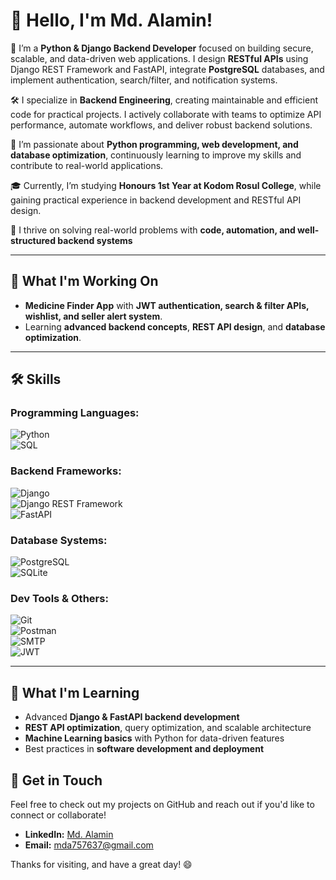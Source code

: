 # 👋 Hello, I'm Md. Alamin!

💼 I’m a **Python & Django Backend Developer** focused on building secure, scalable, and data-driven web applications. I design **RESTful APIs** using Django REST Framework and FastAPI, integrate **PostgreSQL** databases, and implement authentication, search/filter, and notification systems.

🛠️ I specialize in **Backend Engineering**, creating maintainable and efficient code for practical projects. I actively collaborate with teams to optimize API performance, automate workflows, and deliver robust backend solutions.

🧠 I’m passionate about **Python programming, web development, and database optimization**, continuously learning to improve my skills and contribute to real-world applications.

🎓 Currently, I’m studying **Honours 1st Year at Kodom Rosul College**, while gaining practical experience in backend development and RESTful API design.

🚀 I thrive on solving real-world problems with **code, automation, and well-structured backend systems**

---

## 🔭 What I'm Working On
- **Medicine Finder App** with **JWT authentication, search & filter APIs, wishlist, and seller alert system**.  
- Learning **advanced backend concepts**, **REST API design**, and **database optimization**.

---

## 🛠 Skills

### Programming Languages:  
![Python](https://img.shields.io/badge/Python-3776AB?style=for-the-badge&logo=python&logoColor=white)  
![SQL](https://img.shields.io/badge/SQL-4479A1?style=for-the-badge&logo=mysql&logoColor=white)  

### Backend Frameworks:  
![Django](https://img.shields.io/badge/Django-092E20?style=for-the-badge&logo=django&logoColor=white)  
![Django REST Framework](https://img.shields.io/badge/DRF-092E20?style=for-the-badge&logo=django&logoColor=white)  
![FastAPI](https://img.shields.io/badge/FastAPI-009688?style=for-the-badge&logo=fastapi&logoColor=white)  

### Database Systems:  
![PostgreSQL](https://img.shields.io/badge/PostgreSQL-4169E1?style=for-the-badge&logo=postgresql&logoColor=white)  
![SQLite](https://img.shields.io/badge/SQLite-003B57?style=for-the-badge&logo=sqlite&logoColor=white)  

### Dev Tools & Others:  
![Git](https://img.shields.io/badge/Git-F05032?style=for-the-badge&logo=git&logoColor=white)  
![Postman](https://img.shields.io/badge/Postman-FF6C37?style=for-the-badge&logo=postman&logoColor=white)  
![SMTP](https://img.shields.io/badge/SMTP-4285F4?style=for-the-badge&logoColor=white)  
![JWT](https://img.shields.io/badge/JWT-000000?style=for-the-badge&logoColor=white)  

---
## 🌱 What I'm Learning
- Advanced **Django & FastAPI backend development**  
- **REST API optimization**, query optimization, and scalable architecture  
- **Machine Learning basics** with Python for data-driven features  
- Best practices in **software development and deployment**

 ## 💼 Get in Touch
Feel free to check out my projects on GitHub and reach out if you'd like to connect or collaborate!  

- **LinkedIn:** [Md. Alamin](https://www.linkedin.com/in/md-alamin-9860a6358/)  
- **Email:** [mda757637@gmail.com](mailto:mda757637@gmail.com)  

Thanks for visiting, and have a great day! 😄
